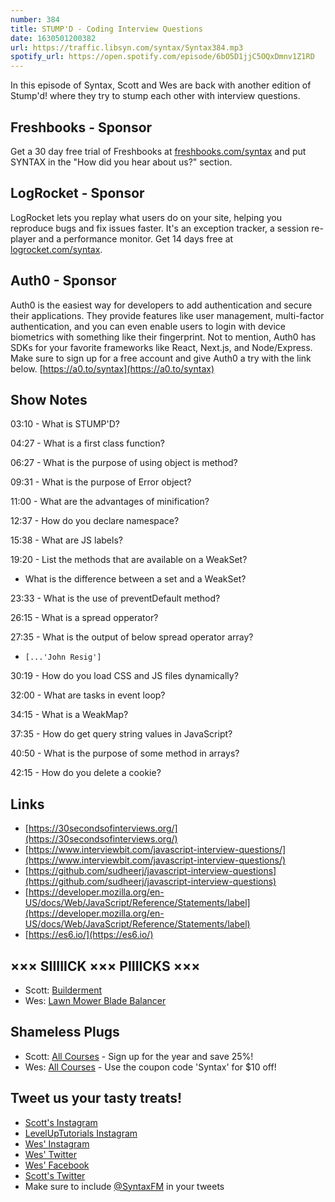```yaml
---
number: 384
title: STUMP'D - Coding Interview Questions
date: 1630501200382
url: https://traffic.libsyn.com/syntax/Syntax384.mp3
spotify_url: https://open.spotify.com/episode/6bO5D1jjC5OQxDmnv1Z1RD
---
```


In this episode of Syntax, Scott and Wes are back with another edition of Stump'd! where they try to stump each other with interview questions.

## Freshbooks - Sponsor
Get a 30 day free trial of Freshbooks at [freshbooks.com/syntax](https://freshbooks.com/syntax) and put SYNTAX in the "How did you hear about us?" section.

## LogRocket - Sponsor
LogRocket lets you replay what users do on your site, helping you reproduce bugs and fix issues faster. It's an exception tracker, a session re-player and a performance monitor. Get 14 days free at [logrocket.com/syntax](https://logrocket.com/syntax).

## Auth0 - Sponsor
Auth0 is the easiest way for developers to add authentication and secure their applications. They provide features like user management, multi-factor authentication, and you can even enable users to login with device biometrics with something like their fingerprint. Not to mention, Auth0 has SDKs for your favorite frameworks like React, Next.js, and Node/Express. Make sure to sign up for a free account and give Auth0 a try with the link below. [https://a0.to/syntax](https://a0.to/syntax)

## Show Notes
03:10 - What is STUMP'D?

04:27 - What is a first class function?

06:27 - What is the purpose of using object is method?

09:31 - What is the purpose of Error object?

11:00 - What are the advantages of minification?

12:37 - How do you declare namespace?

15:38 - What are JS labels?

19:20 - List the methods that are available on a WeakSet?
  * What is the difference between a set and a WeakSet?

23:33 - What is the use of preventDefault method?

26:15 - What is a spread opperator?

27:35 - What is the output of below spread operator array?
* `[...'John Resig']`

30:19 - How do you load CSS and JS files dynamically?

32:00 - What are tasks in event loop?

34:15 - What is a WeakMap?

37:35 - How do get query string values in JavaScript?

40:50 - What is the purpose of some method in arrays?

42:15 - How do you delete a cookie?

## Links
* [https://30secondsofinterviews.org/](https://30secondsofinterviews.org/)
* [https://www.interviewbit.com/javascript-interview-questions/](https://www.interviewbit.com/javascript-interview-questions/)
* [https://github.com/sudheerj/javascript-interview-questions](https://github.com/sudheerj/javascript-interview-questions)
* [https://developer.mozilla.org/en-US/docs/Web/JavaScript/Reference/Statements/label](https://developer.mozilla.org/en-US/docs/Web/JavaScript/Reference/Statements/label)
* [https://es6.io/](https://es6.io/)

## ××× SIIIIICK ××× PIIIICKS ×××
* Scott: [Builderment](https://builderment.com/)
* Wes: [Lawn Mower Blade Balancer](https://www.amazon.com/s?k=blade+balancer)

## Shameless Plugs
* Scott: [All Courses](https://www.leveluptutorials.com/pro) - Sign up for the year and save 25%!
* Wes: [All Courses](https://wesbos.com/courses/) - Use the coupon code 'Syntax' for $10 off!

## Tweet us your tasty treats!
* [Scott's Instagram](https://www.instagram.com/stolinski/)
* [LevelUpTutorials Instagram](https://www.instagram.com/LevelUpTutorials/)
* [Wes' Instagram](https://www.instagram.com/wesbos/)
* [Wes' Twitter](https://twitter.com/wesbos)
* [Wes' Facebook](https://www.facebook.com/wesbos.developer)
* [Scott's Twitter](https://twitter.com/stolinski)
* Make sure to include [@SyntaxFM](https://twitter.com/SyntaxFM) in your tweets